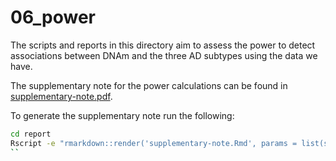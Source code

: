 # 06_power

The scripts and reports in this directory aim to assess the power to detect associations between DNAm and the three AD subtypes using the data we have.

The supplementary note for the power calculations can be found in [supplementary-note.pdf](report/supplementary-note.pdf).

To generate the supplementary note run the following:

```bash
cd report
Rscript -e "rmarkdown::render('supplementary-note.Rmd', params = list(study_data = 'report_data/study_data.tsv', power_levels = 'report_data/power-levels.tsv'))"
``